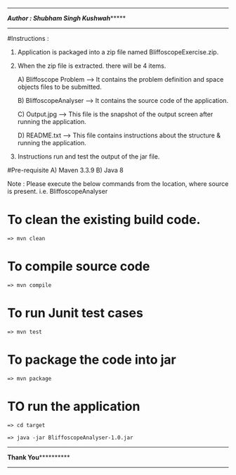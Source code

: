 *****************************************************************************
*********************Author : Shubham Singh Kushwah**************************
*****************************************************************************

#Instructions : 

1) Application is packaged into a zip file named BliffoscopeExercise.zip.

2) When the zip file is extracted. there will be 4 items.

	 A) Bliffoscope Problem --> It contains the problem definition and space objects files to be submitted.

	 B) BliffoscopeAnalyser --> It contains the source code of the application.

	 C) Output.jpg --> This file is the snapshot of the output screen after running the application.

	 D) README.txt --> This file contains instructions about the structure & running the application.


3) Instructions run and test the output of the jar file.

#Pre-requisite
	A) Maven 3.3.9
	B) Java 8

Note : Please execute the below commands from the location, where source is present. i.e. BliffoscopeAnalyser

# To clean the existing build code.
	=> mvn clean

# To compile source code
	=> mvn compile

# To run Junit test cases
	=> mvn test

# To package the code into jar
	=> mvn package

# TO run the application
	=> cd target

	=> java -jar BliffoscopeAnalyser-1.0.jar 

*******************************************************************************
******************************Thank You****************************************
*******************************************************************************

